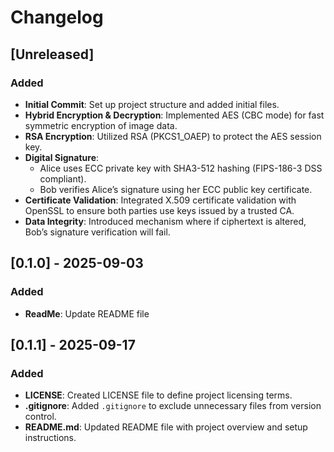 # Changelog

## [Unreleased]

### Added
- **Initial Commit**: Set up project structure and added initial files.
- **Hybrid Encryption & Decryption**: Implemented AES (CBC mode) for fast symmetric encryption of image data.
- **RSA Encryption**: Utilized RSA (PKCS1_OAEP) to protect the AES session key.
- **Digital Signature**: 
  - Alice uses ECC private key with SHA3-512 hashing (FIPS-186-3 DSS compliant).
  - Bob verifies Alice’s signature using her ECC public key certificate.
- **Certificate Validation**: Integrated X.509 certificate validation with OpenSSL to ensure both parties use keys issued by a trusted CA.
- **Data Integrity**: Introduced mechanism where if ciphertext is altered, Bob’s signature verification will fail.


## [0.1.0] - 2025-09-03

### Added
- **ReadMe**: Update README file 

## [0.1.1] - 2025-09-17

### Added
- **LICENSE**: Created LICENSE file to define project licensing terms.
- **.gitignore**: Added `.gitignore` to exclude unnecessary files from version control.
- **README.md**: Updated README file with project overview and setup instructions.



